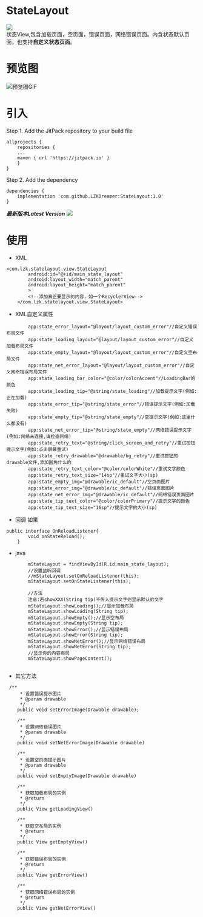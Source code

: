 # StateLayout
[![](https://jitpack.io/v/LZKDreamer/StateLayout.svg)](https://jitpack.io/#LZKDreamer/StateLayout)   
状态View,包含加载页面，空页面，错误页面，网络错误页面。内含状态默认页面，也支持**自定义状态页面**。

# 预览图
![预览图GIF](https://github.com/LZKDreamer/StateLayout/blob/master/screenshot/demo.gif)

# 引入
Step 1. Add the JitPack repository to your build file
```
allprojects {
    repositories {
	...
	maven { url 'https://jitpack.io' }
	}
}
```
Step 2. Add the dependency
```
dependencies {
    implementation 'com.github.LZKDreamer:StateLayout:1.0'
}
```  
***最新版本Latest Version*** [![](https://jitpack.io/v/LZKDreamer/StateLayout.svg)](https://jitpack.io/#LZKDreamer/StateLayout)   

# 使用  
* XML

```
<com.lzk.statelayout.view.StateLayout
        android:id="@+id/main_state_layout"
        android:layout_width="match_parent"
        android:layout_height="match_parent"
        >
        <!--添加真正要显示的内容，如一个RecyclerView-->
    </com.lzk.statelayout.view.StateLayout>
```
- XML自定义属性
```
        app:state_error_layout="@layout/layout_custom_error"//自定义错误布局文件
        app:state_loading_layout="@layout/layout_custom_error"//自定义加载布局文件
        app:state_empty_layout="@layout/layout_custom_error"//自定义空布局文件
        app:state_net_error_layout="@layout/layout_custom_error"//自定义网络错误布局文件
        app:state_loading_bar_color="@color/colorAccent"//LoadingBar的颜色
        app:state_loading_tip="@string/state_loading"//加载提示文字(例如:正在加载)
        app:state_error_tip="@string/state_error"//错误提示文字(例如:加载失败)
        app:state_empty_tip="@string/state_empty"//空提示文字(例如:这里什么都没有)
        app:state_net_error_tip="@string/state_empty"//网络错误提示文字(例如:网络未连接,请检查网络)
        app:state_retry_text="@string/click_screen_and_retry"//重试按钮提示文字(例如:点击屏幕重试)
        app:state_retry_drawable="@drawable/bg_retry"//重试按钮的drawable文件,添加圆角什么的
        app:state_retry_text_color="@color/colorWhite"//重试文字颜色
        app:state_retry_text_size="14sp"//重试文字大小(sp)
        app:state_empty_img="@drawable/ic_default"//空页面图片
        app:state_error_img="@drawable/ic_default"//错误页面图片
        app:state_net_error_img="@drawable/ic_default"//网络错误页面图片
        app:state_tip_text_color="@color/colorPrimary"//提示文字的颜色
        app:state_tip_text_size="16sp"//提示文字的大小(sp)
```
* 回调
如果
```
public interface OnReloadListener{
        void onStateReload();
    }
```
* java
```
        mStateLayout = findViewById(R.id.main_state_layout);
        //设置监听回调
        //mStateLayout.setOnReloadListener(this);
        mStateLayout.setOnStateListener(this);
        
        //方法
        注意:若showXXX(String tip)不传入提示文字则显示默认的文字
        mStateLayout.showLoading();//显示加载布局
        mStateLayout.showLoading(String tip);
        mStateLayout.showEmpty();//显示空布局
        mStateLayout.showEmpty(String tip);
        mStateLayout.showError();//显示错误布局
        mStateLayout.showError(String tip);
        mStateLayout.showNetError();//显示网络错误布局
        mStateLayout.showNetError(String tip); 
        //显示你的内容布局
        mStateLayout.showPageContent();
        
```
* 其它方法

```
 /**
     * 设置错误提示图片
     * @param drawable
     */
    public void setErrorImage(Drawable drawable);

    /**
     * 设置网络错误图片
     * @param drawable
     */
    public void setNetErrorImage(Drawable drawable)

    /**
     * 设置空页面提示图片
     * @param drawable
     */
    public void setEmptyImage(Drawable drawable)

    /**
     * 获取加载布局的实例
     * @return
     */
    public View getLoadingView()

    /**
     * 获取空布局的实例
     * @return
     */
    public View getEmptyView()

    /**
     * 获取错误布局的实例
     * @return
     */
    public View getErrorView()

    /**
     * 获取网络错误布局的实例
     * @return
     */
    public View getNetErrorView()
```

